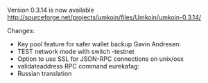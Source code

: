 Version 0.3.14 is now available
http://sourceforge.net/projects/umkoin/files/Umkoin/umkoin-0.3.14/

Changes:
* Key pool feature for safer wallet backup
Gavin Andresen:
* TEST network mode with switch -testnet
* Option to use SSL for JSON-RPC connections on unix/osx
* validateaddress RPC command
eurekafag:
* Russian translation
